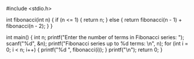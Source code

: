 #include <stdio.h>

int fibonacci(int n) {
    if (n <= 1) {
        return n; 
    } else {
        return fibonacci(n - 1) + fibonacci(n - 2);
    }
}

int main() {
    int n;
    printf("Enter the number of terms in Fibonacci series: ");
    scanf("%d", &n);
    printf("Fibonacci series up to %d terms: \n", n);
    for (int i = 0; i < n; i++) {
        printf("%d ", fibonacci(i)); 
    }
    printf("\n");
    return 0;
}
